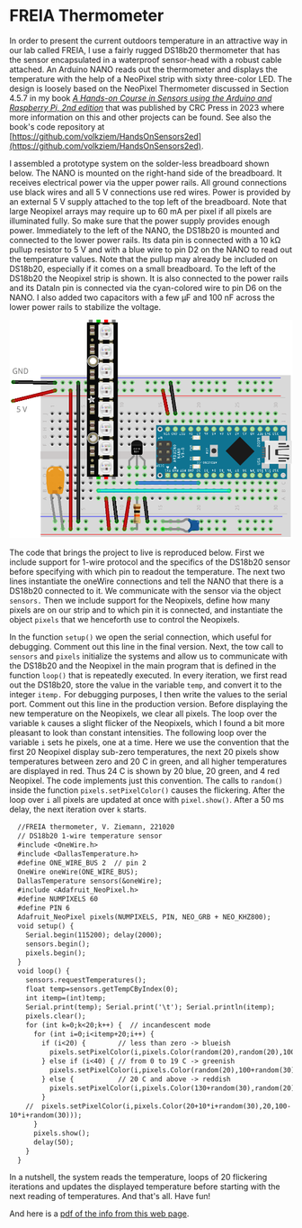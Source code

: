 # FREIA Thermometer

In order to present the current outdoors temperature in an attractive
way in our lab called FREIA, I use a fairly rugged DS18b20 thermometer
that has the sensor encapsulated in a waterproof sensor-head with a
robust cable attached. An Arduino NANO reads out the thermometer and
displays the temperature with the help of a NeoPixel strip with sixty
three-color LED. The design is loosely based on the NeoPixel Thermometer
discussed in Section 4.5.7 in my book [*A Hands-on Course in Sensors
using the Arduino and Raspberry Pi, 2nd edition*](https://www.routledge.com/9781032376196) that was published by
CRC Press in 2023 where more information on this and other projects can
be found. See also the book\'s code repository at
[https://github.com/volkziem/HandsOnSensors2ed](https://github.com/volkziem/HandsOnSensors2ed).


I assembled a prototype system on the solder-less breadboard shown
below. The NANO is mounted on the right-hand side of the breadboard. It
receives electrical power via the upper power rails. All ground
connections use black wires and all 5 V connections use red wires. Power
is provided by an external 5 V supply attached to the top left of the
breadboard. Note that large Neopixel arrays may require up to 60 mA per
pixel if all pixels are illuminated fully. So make sure that the power
supply provides enough power. Immediately to the left of the NANO, the
DS18b20 is mounted and connected to the lower power rails. Its data pin
is connected with a 10 kΩ pullup resistor to 5 V and with a blue wire to
pin D2 on the NANO to read out the temperature values. Note that the
pullup may already be included on DS18b20, especially if it comes on a
small breadboard. To the left of the DS18b20 the Neopixel strip is
shown. It is also connected to the power rails and its DataIn pin is
connected via the cyan-colored wire to pin D6 on the NANO. I also added
two capacitors with a few μF and 100 nF across the lower power rails to
stabilize the voltage.

![Image of Freia thermometer](FreiaThermometer_bb.png)

The code that brings the project to live is reproduced below. First we
include support for 1-wire protocol and the specifics of the DS18b20
sensor before specifying with which pin to readout the temperature. The
next two lines instantiate the oneWire connections and tell the NANO
that there is a DS18b20 connected to it. We communicate with the sensor
via the object `sensors.` Then we include support for the Neopixels,
define how many pixels are on our strip and to which pin it is
connected, and instantiate the object `pixels` that we henceforth use to
control the Neopixels.

In the function `setup()` we open the serial connection, which useful
for debugging. Comment out this line in the final version. Next, the tow
call to `sensors` and `pixels` initialize the systems and allow us to
communicate with the DS18b20 and the Neopixel in the main program that
is defined in the function `loop()` that is repeatedly executed. In
every iteration, we first read out the DS18b20, store the value in the
variable `temp`, and convert it to the integer `itemp.` For debugging
purposes, I then write the values to the serial port. Comment out this
line in the production version. Before displaying the new temperature on
the Neopixels, we clear all pixels. The loop over the variable `k`
causes a slight flicker of the Neopixels, which I found a bit more
pleasant to look than constant intensities. The following loop over the
variable `i` sets he pixels, one at a time. Here we use the convention
that the first 20 Neopixel display sub-zero temperatures, the next 20
pixels show temperatures between zero and 20 C in green, and all higher
temperatures are displayed in red. Thus 24 C is shown by 20 blue, 20
green, and 4 red Neopixel. The code implements just this convention. The
calls to `random()` inside the function `pixels.setPixelColor()` causes
the flickering. After the loop over `i` all pixels are updated at once
with `pixel.show()`. After a 50 ms delay, the next iteration over `k`
starts.

      //FREIA thermometer, V. Ziemann, 221020
      // DS18b20 1-wire temperature sensor
      #include <OneWire.h>
      #include <DallasTemperature.h>
      #define ONE_WIRE_BUS 2  // pin 2
      OneWire oneWire(ONE_WIRE_BUS);
      DallasTemperature sensors(&oneWire);
      #include <Adafruit_NeoPixel.h> 
      #define NUMPIXELS 60
      #define PIN 6 
      Adafruit_NeoPixel pixels(NUMPIXELS, PIN, NEO_GRB + NEO_KHZ800);
      void setup() {
        Serial.begin(115200); delay(2000);
        sensors.begin();
        pixels.begin();  
      }
      void loop() {
        sensors.requestTemperatures();
        float temp=sensors.getTempCByIndex(0);
        int itemp=(int)temp;
        Serial.print(temp); Serial.print('\t'); Serial.println(itemp);
        pixels.clear();
        for (int k=0;k<20;k++) {  // incandescent mode
          for (int i=0;i<itemp+20;i++) {
            if (i<20) {        // less than zero -> blueish
              pixels.setPixelColor(i,pixels.Color(random(20),random(20),100+random(30)));
            } else if (i<40) { // from 0 to 19 C -> greenish  
              pixels.setPixelColor(i,pixels.Color(random(20),100+random(30),random(20)));
            } else {           // 20 C and above -> reddish
              pixels.setPixelColor(i,pixels.Color(130+random(30),random(20),random(20)));
            }   
        //  pixels.setPixelColor(i,pixels.Color(20+10*i+random(30),20,100-10*i+random(30)));
          }
          pixels.show();   
          delay(50);
        }
      }

In a nutshell, the system reads the temperature, loops of 20 flickering
iterations and updates the displayed temperature before starting with
the next reading of temperatures. And that\'s all. Have fun!

And here is a [pdf of the info from this web page](freia-thermometer.pdf).
